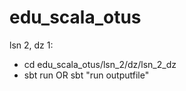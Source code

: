 # edu_scala_otus
lsn 2, dz 1:
  - cd edu_scala_otus/lsn_2/dz/lsn_2_dz
  - sbt run OR sbt "run outputfile"
